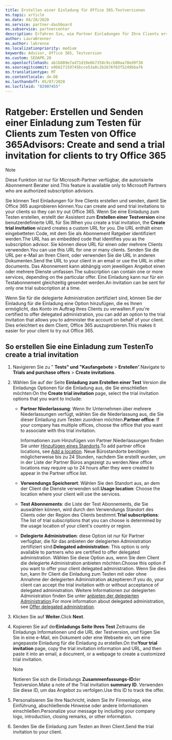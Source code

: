 ```yaml
---
title: Erstellen einer Einladung für Office 365-Testversionen
ms.topic: article
ms.date: 04/28/2020
ms.service: partner-dashboard
ms.subservice: partnercenter
description: Erfahren Sie, wie Partner Einladungen für Ihre Clients erstellen und senden können, um Office 365 zu testen. Partner sind ein autorisierter Abonnement Ratgeber.
author: LauraBrenner
ms.author: labrenne
ms.localizationpriority: medium
keywords: Advisor, Office 365, Testversion
ms.custom: SEOAPR.20
ms.openlocfilehash: ab1b889e7ad71d19e6b7358c9ccb80aa78ed9f38
ms.sourcegitcommit: e9b627159745bcce53a8c2b1676f63f5249bba76
ms.translationtype: MT
ms.contentlocale: de-DE
ms.lasthandoff: 05/07/2020
ms.locfileid: "82907455"
---
```

# <a name="advisors-create-and-send-a-trial-invitation-for-clients-to-try-office-365"></a><span data-ttu-id="bd996-105">Ratgeber: Erstellen und Senden einer Einladung zum Testen für Clients zum Testen von Office 365</span><span class="sxs-lookup"><span data-stu-id="bd996-105">Advisors: Create and send a trial invitation for clients to try Office 365</span></span>

> [!NOTE]
> <span data-ttu-id="bd996-106">Diese Funktion ist nur für Microsoft-Partner verfügbar, die autorisierte Abonnement Berater sind.</span><span class="sxs-lookup"><span data-stu-id="bd996-106">This feature is available only to Microsoft Partners who are authorized subscription advisors.</span></span> 

<span data-ttu-id="bd996-107">Sie können Test Einladungen für Ihre Clients erstellen und senden, damit Sie Office 365 ausprobieren können.</span><span class="sxs-lookup"><span data-stu-id="bd996-107">You can create and send trial invitations to your clients so they can try out Office 365.</span></span> <span data-ttu-id="bd996-108">Wenn Sie eine Einladung zum Testen erstellen, erstellt der Assistent zum **Erstellen einer Testversion** eine benutzerdefinierte URL für Sie.</span><span class="sxs-lookup"><span data-stu-id="bd996-108">When you create a trial invitation, the **Create trial invitation** wizard creates a custom URL for you.</span></span> <span data-ttu-id="bd996-109">Die URL enthält einen eingebetteten Code, mit dem Sie als Abonnement Ratgeber identifiziert werden.</span><span class="sxs-lookup"><span data-stu-id="bd996-109">The URL has an embedded code that identifies you as the subscription advisor.</span></span> <span data-ttu-id="bd996-110">Sie können diese URL für einen oder mehrere Clients verwenden.</span><span class="sxs-lookup"><span data-stu-id="bd996-110">You can use this URL for one or many clients.</span></span> <span data-ttu-id="bd996-111">Senden Sie die URL per e-Mail an Ihren Client, oder verwenden Sie die URL in anderen Dokumenten.</span><span class="sxs-lookup"><span data-stu-id="bd996-111">Send the URL to your client in an email or use the URL in other documents.</span></span> <span data-ttu-id="bd996-112">Das Abonnement kann abhängig vom jeweiligen Angebot einen oder mehrere Dienste umfassen.</span><span class="sxs-lookup"><span data-stu-id="bd996-112">The subscription can contain one or more services, depending on the particular offer.</span></span> <span data-ttu-id="bd996-113">Eine Einladung kann nur für ein Testabonnement gleichzeitig gesendet werden.</span><span class="sxs-lookup"><span data-stu-id="bd996-113">An invitation can be sent for only one trial subscription at a time.</span></span>

<span data-ttu-id="bd996-114">Wenn Sie für die delegierte Administration zertifiziert sind, können Sie der Einladung für die Einladung eine Option hinzufügen, die es Ihnen ermöglicht, das Konto im Auftrag Ihres Clients zu verwalten.</span><span class="sxs-lookup"><span data-stu-id="bd996-114">If you're certified to offer delegated administration, you can add an option to the trial invitation that allows you to administer the account on behalf of your client.</span></span> <span data-ttu-id="bd996-115">Dies erleichtert es dem Client, Office 365 auszuprobieren.</span><span class="sxs-lookup"><span data-stu-id="bd996-115">This makes it easier for your client to try out Office 365.</span></span>

## <a name="to-create-a-trial-invitation"></a><span data-ttu-id="bd996-116">So erstellen Sie eine Einladung zum Testen</span><span class="sxs-lookup"><span data-stu-id="bd996-116">To create a trial invitation</span></span>

1. <span data-ttu-id="bd996-117">Navigieren Sie zu " **Tests" und "Kaufangebote** > **Erstellen**".</span><span class="sxs-lookup"><span data-stu-id="bd996-117">Navigate to **Trials and purchase offers** > **Create invitations**.</span></span>

2. <span data-ttu-id="bd996-118">Wählen Sie auf der Seite **Einladung zum Erstellen einer Test** Version die Einladungs Optionen für die Einladung aus, die Sie einschließen möchten:</span><span class="sxs-lookup"><span data-stu-id="bd996-118">On the **Create trial invitation** page, select the trial invitation options that you want to include:</span></span>

    - <span data-ttu-id="bd996-119">**Partner Niederlassung**: Wenn Ihr Unternehmen über mehrere Niederlassungen verfügt, wählen Sie die Niederlassung aus, die Sie dieser Einladung zum Testen zuordnen möchten.</span><span class="sxs-lookup"><span data-stu-id="bd996-119">**Partner office**: If your company has multiple offices, choose the office that you want to associate with this trial invitation.</span></span>

        <span data-ttu-id="bd996-120">Informationen zum Hinzufügen von Partner Niederlassungen finden Sie unter [Hinzufügen eines Standorts](manage-locations.md).</span><span class="sxs-lookup"><span data-stu-id="bd996-120">To add partner office locations, see [Add a location](manage-locations.md).</span></span> <span data-ttu-id="bd996-121">Neue Bürostandorte benötigen möglicherweise bis zu 24 Stunden, nachdem Sie erstellt wurden, um in der Liste der Partner Büros angezeigt zu werden.</span><span class="sxs-lookup"><span data-stu-id="bd996-121">New office locations may require up to 24 hours after they were created to appear in the Partner office list.</span></span>

    - <span data-ttu-id="bd996-122">**Verwendungs Speicherort**: Wählen Sie den Standort aus, an dem der Client die Dienste verwenden soll.</span><span class="sxs-lookup"><span data-stu-id="bd996-122">**Usage location**: Choose the location where your client will use the services.</span></span>
    - <span data-ttu-id="bd996-123">**Test Abonnements**: die Liste der Test Abonnements, die Sie auswählen können, wird durch den Verwendungs Standort des Clients oder der Region des Clients bestimmt.</span><span class="sxs-lookup"><span data-stu-id="bd996-123">**Trial subscriptions**: The list of trial subscriptions that you can choose is determined by the usage location of your client's country or region.</span></span>
    - <span data-ttu-id="bd996-124">**Delegierte Administration**: diese Option ist nur für Partner verfügbar, die für das anbieten der delegierten Administration zertifiziert sind.</span><span class="sxs-lookup"><span data-stu-id="bd996-124">**Delegated administration**: This option is only available to partners who are certified to offer delegated administration.</span></span> <span data-ttu-id="bd996-125">Wählen Sie diese Option aus, wenn Sie dem Client die delegierte Administration anbieten möchten.</span><span class="sxs-lookup"><span data-stu-id="bd996-125">Choose this option if you want to offer your client delegated administration.</span></span> <span data-ttu-id="bd996-126">Wenn Sie dies tun, kann Ihr Client die Einladung zum Testen mit oder ohne Annahme der delegierten Administration akzeptieren.</span><span class="sxs-lookup"><span data-stu-id="bd996-126">If you do, your client can accept the trial invitation with or without acceptance of delegated administration.</span></span> <span data-ttu-id="bd996-127">Weitere Informationen zur delegierten Administration finden Sie unter [anbieten der delegierten Administration](customers_revoke_admin_privileges.md).</span><span class="sxs-lookup"><span data-stu-id="bd996-127">For more information about delegated administration, see [Offer delegated administration](customers_revoke_admin_privileges.md).</span></span>

3. <span data-ttu-id="bd996-128">Klicken Sie auf **Weiter**.</span><span class="sxs-lookup"><span data-stu-id="bd996-128">Click **Next**.</span></span>

4. <span data-ttu-id="bd996-129">Kopieren Sie auf der**Einladungs Seite Ihres Test** Zeitraums die Einladungs Informationen und die URL der Testversion, und fügen Sie Sie in eine e-Mail, ein Dokument oder eine Webseite ein, um eine angepasste Einladung für die Einladung zu erstellen.</span><span class="sxs-lookup"><span data-stu-id="bd996-129">On the**Your trial invitation** page, copy the trial invitation information and URL, and then paste it into an email, a document, or a webpage to create a customized trial invitation.</span></span>

    > [!NOTE]
    > <span data-ttu-id="bd996-130">Notieren Sie sich die Einladungs **Zusammenfassungs-ID**der Testversion.</span><span class="sxs-lookup"><span data-stu-id="bd996-130">Make a note of the Trial invitation **summary ID**.</span></span> <span data-ttu-id="bd996-131">Verwenden Sie diese ID, um das Angebot zu verfolgen.</span><span class="sxs-lookup"><span data-stu-id="bd996-131">Use this ID to track the offer.</span></span>

5. <span data-ttu-id="bd996-132">Personalisieren Sie Ihre Nachricht, indem Sie Ihr Firmenlogo, eine Einführung, abschließende Hinweise oder andere Informationen einschließen.</span><span class="sxs-lookup"><span data-stu-id="bd996-132">Personalize your message by including your company logo, introduction, closing remarks, or other information.</span></span>

6. <span data-ttu-id="bd996-133">Senden Sie die Einladung zum Testen an Ihren Client.</span><span class="sxs-lookup"><span data-stu-id="bd996-133">Send the trial invitation to your client.</span></span>
